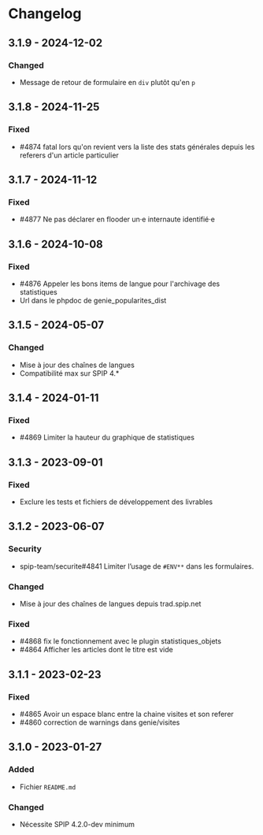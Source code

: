 # Changelog

## 3.1.9 - 2024-12-02

### Changed

- Message de retour de formulaire en `div` plutôt qu'en `p`

## 3.1.8 - 2024-11-25

### Fixed

- #4874 fatal lors qu'on revient vers la liste des stats générales depuis les referers d'un article particulier

## 3.1.7 - 2024-11-12

### Fixed

- #4877 Ne pas déclarer en flooder un·e internaute identifié·e

## 3.1.6 - 2024-10-08

### Fixed

- #4876 Appeler les bons items de langue pour l'archivage des statistiques
- Url dans le phpdoc de genie_popularites_dist

## 3.1.5 - 2024-05-07

### Changed

- Mise à jour des chaînes de langues
- Compatibilité max sur SPIP 4.*

## 3.1.4 - 2024-01-11

### Fixed

- #4869 Limiter la hauteur du graphique de statistiques

## 3.1.3 - 2023-09-01

### Fixed

- Exclure les tests et fichiers de développement des livrables

## 3.1.2 - 2023-06-07

### Security

- spip-team/securite#4841 Limiter l’usage de `#ENV**` dans les formulaires.

### Changed

- Mise à jour des chaînes de langues depuis trad.spip.net

### Fixed

- #4868 fix le fonctionnement avec le plugin statistiques_objets
- #4864 Afficher les articles dont le titre est vide


## 3.1.1 - 2023-02-23

### Fixed

- #4865 Avoir un espace blanc entre la chaine visites et son referer
- #4860 correction de warnings dans genie/visites

## 3.1.0 - 2023-01-27

### Added

- Fichier `README.md`

### Changed

- Nécessite SPIP 4.2.0-dev minimum
